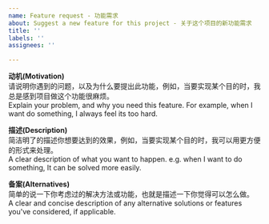 ```yaml
---
name: Feature request - 功能需求
about: Suggest a new feature for this project - 关于这个项目的新功能需求
title: ''
labels: ''
assignees: ''

---
```


**动机(Motivation)**  
请说明你遇到的问题，以及为什么要提出此功能，例如，当要实现某个目的时，我总是感到项目做这个功能很麻烦。  
Explain your problem, and why you need this feature. For example, when I want do something, I always feel its too hard.  

**描述(Description)**  
简洁明了的描述你想要达到的效果，例如，当要实现某个目的时，我可以用更方便的形式来处理。  
A clear description of what you want to happen. e.g. when I want to do something, It can be solved more easily.  

**备案(Alternatives)**  
简单的说一下你考虑过的解决方法或功能，也就是描述一下你觉得可以怎么做。  
A clear and concise description of any alternative solutions or features you've considered, if applicable.  


